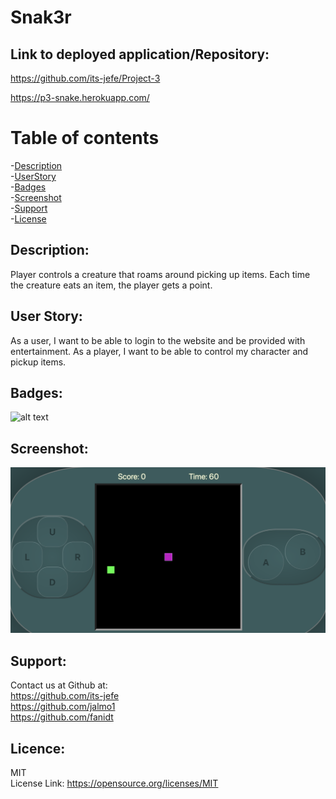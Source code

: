 # Snak3r

 ## Link to deployed application/Repository: <br />
  https://github.com/its-jefe/Project-3

  https://p3-snake.herokuapp.com/

 # Table of contents <br />
 -[Description](#Description) <br />
 -[UserStory](#UserStory) <br />
 -[Badges](#Badges) <br />
 -[Screenshot](##Screenshot) <br />
 -[Support](#Support) <br />
 -[License](#Licence) <br />

  ## Description: <br />
  Player controls a creature that roams around picking up items. Each time the creature eats an item, the player gets a point.

  ## User Story: <br />
  As a user, I want to be able to login to the website and be provided with entertainment. 
  As a player, I want to be able to control my character and pickup items. 
  
  ## Badges: <br />
  ![alt text](https://img.shields.io/badge/license-MIT-green)
  
  ## Screenshot: <br />
 ![alt text](./client/snakegame.png)
 
  ## Support: <br />
  Contact us at Github at: <br />
  https://github.com/its-jefe<br />
                           https://github.com/jalmo1<br />
                           https://github.com/fanidt

  
  ## Licence: <br />
  MIT <br />
  License Link: https://opensource.org/licenses/MIT

